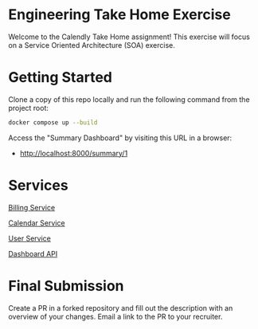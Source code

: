 # Engineering Take Home Exercise

Welcome to the Calendly Take Home assignment! This exercise will focus on a Service Oriented Architecture (SOA) exercise.

# Getting Started

Clone a copy of this repo locally and run the following command from the project root:
```sh
docker compose up --build
```

Access the "Summary Dashboard" by visiting this URL in a browser: 
 - [http://localhost:8000/summary/1](http://localhost:8000/summary/1)

# Services

[Billing Service](billing-service/README.md)

[Calendar Service](calendar-service/README.md)

[User Service](user-service/README.md)

[Dashboard API](dashboard-api/README.md)

# Final Submission

Create a PR in a forked repository and fill out the description with an overview of your changes. Email a link to the PR to your recruiter.
